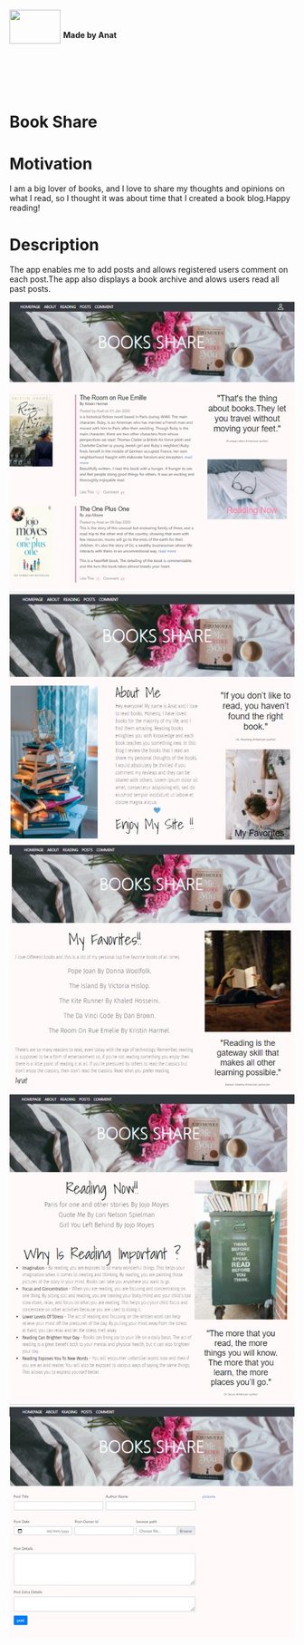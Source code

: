 
<div  id="container">
<div ><img style="float:left;margin-right:5px" src="https://img.icons8.com/office/80/000000/api.png" height="60" width=90 align="left" ></div>
<div > <h4 style="vertical-align:middle;line-height:90px">Made by Anat</h4><div>
</div>
<br>
<br>
 
 

# Book Share


  
# Motivation
  
I am a big lover of books, and I love to share my thoughts and opinions on what I read, so I thought it was about time that I created a book blog.Happy reading!
  
# Description

The app enables me to add posts and allows registered users comment on each post.The app also displays a book archive and alows users read all past posts.
  
![Image](main.jpg)
![Image](about.jpg)
![Image](favorites.jpg)
![Image](reading.jpg)
![Image](post.jpg)

